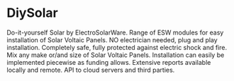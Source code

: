 DiySolar
========

Do-it-yourself Solar by ElectroSolarWare. 
Range of ESW modules for easy installation of Solar Voltaic Panels.
NO electrician needed, plug and play installation.
Completely safe, fully protected against electric shock and fire.
Mix any make or/and size of Solar Voltaic Panels.
Installation can easily be implemented piecewise as funding allows.
Extensive reports available locally and remote.
API to cloud servers and third parties.
